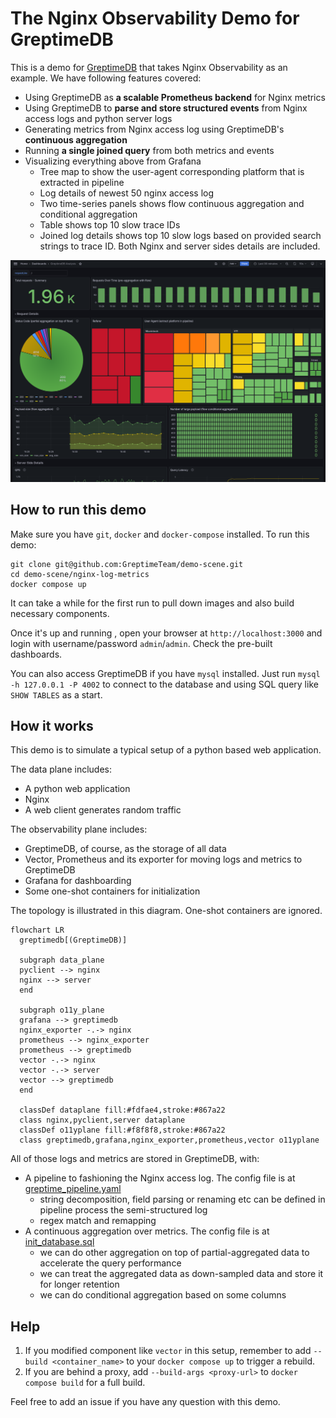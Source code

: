 # The Nginx Observability Demo for GreptimeDB

This is a demo for [GreptimeDB](https://github.com/greptimeteam/greptimedb) that
takes Nginx Observability as an example. We have following features covered:

- Using GreptimeDB as **a scalable Prometheus backend** for Nginx metrics
- Using GreptimeDB to **parse and store structured events** from Nginx access
  logs and python server logs
- Generating metrics from Nginx access log using GreptimeDB's **continuous
  aggregation**
- Running **a single joined query** from both metrics and events
- Visualizing everything above from Grafana
  - Tree map to show the user-agent corresponding platform that is extracted
    in pipeline
  - Log details of newest 50 nginx access log
  - Two time-series panels shows flow continuous aggregation and conditional
    aggregation
  - Table shows top 10 slow trace IDs
  - Joined log details shows top 10 slow logs based on provided search strings
    to trace ID. Both Nginx and server sides details are included.

![screenshot](screenshot.png)

## How to run this demo

Make sure you have `git`, `docker` and `docker-compose` installed. To run this
demo:

```shell
git clone git@github.com:GreptimeTeam/demo-scene.git
cd demo-scene/nginx-log-metrics
docker compose up
```

It can take a while for the first run to pull down images and also build
necessary components.

Once it's up and running , open your browser at `http://localhost:3000` and
login with username/password `admin`/`admin`. Check the pre-built dashboards.

You can also access GreptimeDB if you have `mysql` installed. Just run `mysql -h
127.0.0.1 -P 4002` to connect to the database and using SQL query like `SHOW
TABLES` as a start.

## How it works

This demo is to simulate a typical setup of a python based web application.

The data plane includes:

- A python web application
- Nginx
- A web client generates random traffic

The observability plane includes:

- GreptimeDB, of course, as the storage of all data
- Vector, Prometheus and its exporter for moving logs and metrics to
  GreptimeDB
- Grafana for dashboarding
- Some one-shot containers for initialization

The topology is illustrated in this diagram. One-shot containers are ignored.

```mermaid
flowchart LR
  greptimedb[(GreptimeDB)]

  subgraph data_plane
  pyclient --> nginx
  nginx --> server
  end

  subgraph o11y_plane
  grafana --> greptimedb
  nginx_exporter -.-> nginx
  prometheus --> nginx_exporter
  prometheus --> greptimedb
  vector -.-> nginx
  vector -.-> server
  vector --> greptimedb
  end

  classDef dataplane fill:#fdfae4,stroke:#867a22
  class nginx,pyclient,server dataplane
  classDef o11yplane fill:#f8f8f8,stroke:#867a22
  class greptimedb,grafana,nginx_exporter,prometheus,vector o11yplane
```

All of those logs and metrics are stored in GreptimeDB, with:

- A pipeline to fashioning the Nginx access log. The config file is at
  [greptime_pipeline.yaml](./config_data/greptime_pipeline.yaml)
  - string decomposition, field parsing or renaming etc can be defined in
    pipeline process the semi-structured log
  - regex match and remapping
- A continuous aggregation over metrics. The config file is at
  [init_database.sql](./config_data/init_database.sql)
  - we can do other aggregation on top of partial-aggregated data to accelerate
    the query performance
  - we can treat the aggregated data as down-sampled data and store it for
    longer retention
  - we can do conditional aggregation based on some columns

## Help

1. If you modified component like `vector` in this setup, remember to add
   `--build <container_name>` to your `docker compose up` to trigger a rebuild.
2. If you are behind a proxy, add `--build-args <proxy-url>` to `docker compose
   build` for a full build.

Feel free to add an issue if you have any question with this demo.
